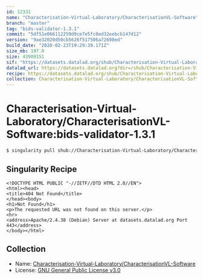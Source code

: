 ```yaml
---
id: 12331
name: "Characterisation-Virtual-Laboratory/CharacterisationVL-Software"
branch: "master"
tag: "bids-validator-1.3.1"
commit: "5df51e066112259d9ce7e5fc0ed32eebcb147d12"
version: "9ae32020d50cb5626f517506a72698ed"
build_date: "2020-02-23T19:29:39.171Z"
size_mb: 197.0
size: 43909151
sif: "https://datasets.datalad.org/shub/Characterisation-Virtual-Laboratory/CharacterisationVL-Software/bids-validator-1.3.1/2020-02-23-5df51e06-9ae32020/9ae32020d50cb5626f517506a72698ed.sif"
datalad_url: https://datasets.datalad.org?dir=/shub/Characterisation-Virtual-Laboratory/CharacterisationVL-Software/bids-validator-1.3.1/2020-02-23-5df51e06-9ae32020/
recipe: https://datasets.datalad.org/shub/Characterisation-Virtual-Laboratory/CharacterisationVL-Software/bids-validator-1.3.1/2020-02-23-5df51e06-9ae32020/Singularity
collection: Characterisation-Virtual-Laboratory/CharacterisationVL-Software
---
```


# Characterisation-Virtual-Laboratory/CharacterisationVL-Software:bids-validator-1.3.1

```bash
$ singularity pull shub://Characterisation-Virtual-Laboratory/CharacterisationVL-Software:bids-validator-1.3.1
```

## Singularity Recipe

```singularity
<!DOCTYPE HTML PUBLIC "-//IETF//DTD HTML 2.0//EN">
<html><head>
<title>404 Not Found</title>
</head><body>
<h1>Not Found</h1>
<p>The requested URL was not found on this server.</p>
<hr>
<address>Apache/2.4.38 (Debian) Server at datasets.datalad.org Port 443</address>
</body></html>
```

## Collection

 - Name: [Characterisation-Virtual-Laboratory/CharacterisationVL-Software](https://github.com/Characterisation-Virtual-Laboratory/CharacterisationVL-Software)
 - License: [GNU General Public License v3.0](https://api.github.com/licenses/gpl-3.0)

